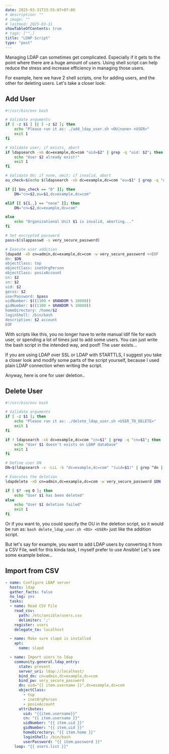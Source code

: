 ```yaml
---
date: 2025-03-31T23:55:07+07:00
# description: ""
# image: ""
# lastmod: 2025-03-31
showTableOfContents: true
# tags: ["",]
title: "LDAP Script"
type: "post"
---
```

Managing LDAP can sometimes get complicated. Especially if it gets to the point where there are a huge amount of users. Using shell script can help reduce the stress and increase efficiency in managing those users.

For example, here we have 2 shell scripts, one for adding users, and the other for deleting users. Let's take a closer look:

## Add User
```sh
#!/usr/bin/env bash

# Validate arguments
if [ -z $1 ] || [ -z $2 ]; then
	echo "Please run it as: ./add_ldap_user.sh <OU|none> <USER>"
	exit 1
fi

# Validate user; if exists, abort
if ldapsearch -xb dc=example,dc=com "uid=$2" | grep -q "uid: $2"; then
	echo "User $2 already exist!"
	exit 1
fi

# Validate OU; if none, omit; if invalid, abort
ou_check=$(echo $(ldapsearch -xb dc=example,dc=com "ou=$1" | grep -q "ou: $1") $?)

if [[ $ou_check == "0" ]]; then
	DN="cn=$2,ou=$1,dc=example,dc=com"

elif [[ ${1,,} == "none" ]]; then
	DN="cn=$2,dc=example,dc=com"

else
	echo "Organizational Unit $1 is invalid, aborting..."
fi

# Set encrypted password
pass=$(slappasswd -s very_secure_password)

# Execute user addition
ldapadd -xD cn=admin,dc=example,dc=com -w very_secure_password <<EOF
dn: $DN
objectClass: top
objectClass: inetOrgPerson
objectClass: posixAccount
cn: $2
sn: $2
uid: $2
gecos: $2
userPassword: $pass
uidNumber: $((1100 + $RANDOM % 10000))
gidNumber: $((1100 + $RANDOM % 10000))
homeDirectory: /home/$2
loginShell: /bin/bash
description: $2 account
EOF
```

With scripts like this, you no longer have to write manual ldif file for each user, or spending a lot of times just to add some users. You can just write the bash script in the intended way, and poof! The user exists...

If you are using LDAP over SSL or LDAP with STARTTLS, I suggest you take a closer look and modify some parts of the script yourself, because I used plain LDAP connection when writing the script.

Anyway, here is one for user deletion..

## Delete User
```sh
#!/usr/bin/env bash

# Validate arguments
if [ -z $1 ]; then
	echo "Please run it as: ./delete_ldap_user.sh <USER_TO_DELETE>"
	exit 1
fi

if ! ldapsearch -xb dc=example,dc=com "cn=$1" | grep -q "cn=$1"; then
	echo "User $1 doesn't exists on LDAP database"
	exit 1
fi

# Define user DN
DN=$(ldapsearch -x -LLL -b "dc=example,dc=com" "(uid=$1)" | grep ^dn | awk '{ print $NF }'

# Executes the deletion
ldapdelete -xD cn=admin,dc=example,dc=com -w very_secure_password $DN

if [ $? -eq 0 ]; then
	echo "User $1 has been deleted"
else
	echo "User $1 deletion failed"
	exit 1
fi
```

Or if you want to, you could specify the OU in the deletion script, so it would be run as: `bash delete_ldap_user.sh <OU> <USER>` just like the addition script.

But let's say for example, you want to add LDAP users by converting it from a CSV File, well for this kinda task, I myself prefer to use Ansible! Let's see some example below...

## Import from CSV
```yaml
- name: Configure LDAP server
  hosts: ldap
  gather_facts: false
  no_log: yes
  tasks:
  - name: Read CSV File
    read_csv:
      path: /etc/ansible/users.csv
      delimiter: ';'
    register: users
    delegate_to: localhost

  - name: Make sure slapd is installed
    apt:
      name: slapd

  - name: Import users to ldap
    community.general.ldap_entry:
      state: present
      server_uri: ldap://localhost/
      bind_dn: cn=admin,dc=example,dc=com
      bind_pw: very_secure_password
      dn: uid="{{ item.username }}",dc=example,dc=com
      objectClass:
        - top
        - inetOrgPerson
        - posixAccount
      attributes:
        uid: "{{item.username}}"
        cn: "{{ item.username }}"
        uidNumber: "{{ item.uid }}"
        gidNumber: "{{ item.uid }}"
        homeDirectory: "{{ item.home }}"
        loginShell: /bin/bash
        userPassword: "{{ item.password }}"
    loop: "{{ users.list }}"
```
